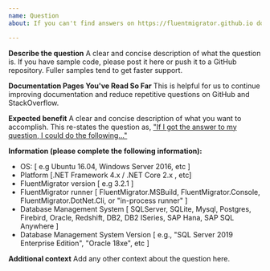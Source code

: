 ```yaml
---
name: Question
about: If you can't find answers on https://fluentmigrator.github.io documentation site, use this.

---
```


**Describe the question**
A clear and concise description of what the question is.
If you have sample code, please post it here or push it to a GitHub repository.
Fuller samples tend to get faster support.

**Documentation Pages You've Read So Far**
This is helpful for us to continue improving documentation and reduce repetitive questions on GitHub and StackOverflow.

**Expected benefit**
A clear and concise description of what you want to accomplish.  This re-states the question as, ["If I got the answer to my question, I could do the following..."](https://github.com/fluentmigrator/fluentmigrator/blob/master/EXAMPLE_STORY.md)

**Information (please complete the following information):**
 - OS: [ e.g Ubuntu 16.04, Windows Server 2016, etc ]
 - Platform [.NET Framework 4.x / .NET Core 2.x , etc]
 - FluentMigrator version [ e.g 3.2.1 ]
 - FluentMigrator runner [ FluentMigrator.MSBuild, FluentMigrator.Console, FluentMigrator.DotNet.Cli, or "in-process runner" ]
 - Database Management System [ SQLServer, SQLite, Mysql, Postgres, Firebird, Oracle, Redshift, DB2, DB2 ISeries, SAP Hana, SAP SQL Anywhere ]
 - Database Management System Version [ e.g., "SQL Server 2019 Enterprise Edition", "Oracle 18xe", etc ]

**Additional context**
Add any other context about the question here.
